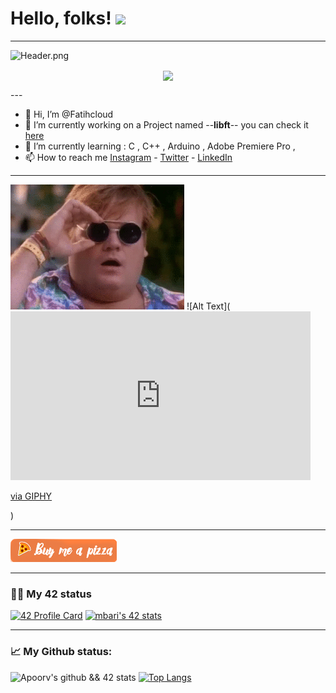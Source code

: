 # Hello, folks! <img src="https://github.com/barimehdi77/barimehdi77/blob/main/wave.gif" width="30px">
---

![Header.png](https://github.com/Fatihcloud/header/blob/main/header.jpg)
<p align="center"><img align="center" src="https://komarev.com/ghpvc/?username=Fatihcloud&&color=blue&style=flat-square"></p>
---

- 👋 Hi, I’m @Fatihcloud
- 🔭 I’m currently working on a Project named --**libft**-- you can check it [here](https://github.com/Fatihcloud/Libft)
- 🌱 I’m currently learning : C , C++ , Arduino , Adobe Premiere Pro ,
- 📫 How to reach me [Instagram](https://www.instagram.com/fatihcloud/) - [Twitter](https://twitter.com/fthblt66) - [LinkedIn](https://www.linkedin.com/in/fatih-bulut-b240ba137)

---

![Alt Text](https://github.com/Fatihcloud/Fatihcloud/blob/main/Animated.gif)
![Alt Text](<iframe src="https://giphy.com/embed/KJ55z3cCqn576kAVDm" width="480" height="270" frameBorder="0" class="giphy-embed" allowFullScreen></iframe><p><a href="https://giphy.com/gifs/SuccessionHBO-tv-entertainment-succession-KJ55z3cCqn576kAVDm">via GIPHY</a></p>)

---

[!["Buy Me A Pizza"](https://github.com/Fatihcloud/Fatihcloud/blob/main/orange_img(1).png)](https://www.buymeacoffee.com/Fatihcloud)

---

### 👨‍💻 My 42 status
[![42 Profile Card](https://1337-readme.vercel.app/api/profile?dark=true&login=fbulut)](https://github.com/Fatihcloud)
[![mbari's 42 stats](https://badge42.herokuapp.com/api/stats/fbulut?cursus=C%20reloaded)](https://github.com/Fatihcloud)

---

### 📈 My Github status:
![Apoorv's github && 42 stats](https://github-readme-stats.vercel.app/api?username=Fatihcloud&show_icons=true&theme=radical)
[![Top Langs](https://github-readme-stats.vercel.app/api/top-langs/?username=Fatihcloud&layout=compact&theme=radical)](https://github.com/anuraghazra/github-readme-stats)

<!---
Fatihcloud/Fatihcloud is a ✨ special ✨ repository because its `README.md` (this file) appears on your GitHub profile.
You can click the Preview link to take a look at your changes.
--->
